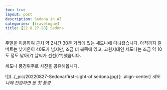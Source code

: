 ```yaml
---
toc: true
layout: post
description: Sedona in AZ
categories: [travelogue]
title: [22.8.27-28] Sedona
---
```


주말을 이용하여 근처 약 2시간 30분 거리에 있는 세도나에 다녀왔습니다. 
아직까지 길버트는 낮기온이 40도가 넘지만, 조금 더 북쪽에 있고, 고원지대인 세도나는 조금 약 10도 정도 낮아(?) 날씨가 선선(??)했습니다.

세도나 풍경위주로 사진을 공유해봅니다.

![](../_pic/20220827-Sedona/first-sight-of sedona.jpg){: .align-center}
*세도나에 진입하면 본 첫 풍경*
